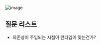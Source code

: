 

![image](https://github.com/KATEKEITH/TIL_log/assets/46472768/02b18f1d-17f6-4888-9904-71b01719358d)



## 질문 리스트

- 의존성이 주입되는 시점이 런타임이 맞는건가?
```
```
